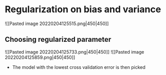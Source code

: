 # Regularization on bias and variance
![[Pasted image 20220204125515.png|450|450]]
## Choosing regularized parameter
![[Pasted image 20220204125733.png|450|450]]
![[Pasted image 20220204125859.png|450|450]]
- The model with the lowest cross validation error is then picked